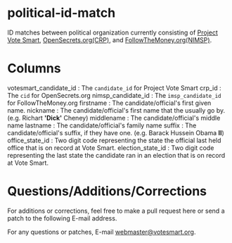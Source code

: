 political-id-match
==================

ID matches between political organization currently consisting of [Project Vote Smart](http://votesmart.org), [OpenSecrets.org(CRP)](http://www.opensecrets.org), and [FollowTheMoney.org(NIMSP)](http://www.followthemoney.org).

Columns
==================
votesmart_candidate_id
: The `candidate_id` for Project Vote Smart
crp_id
: The `cid` for OpenSecrets.org
nimsp_candidate_id
: The `imsp_candidate_id` for FollowTheMoney.org
firstname
: The candidate/official's first given name.
nickname
: The candidate/official's first name that the usually go by. (e.g. Richart **'Dick'** Cheney)
middlename
: The candidate/official's middle name
lastname
: The candidate/official's family name
suffix
: The candidate/official's suffix, if they have one.  (e.g. Barack Hussein Obama **II**)
office_state_id
: Two digit code representing the state the official last held office that is on record at Vote Smart.
election_state_id
: Two digit code representing the last state the candidate ran in an election that is on record at Vote Smart.

Questions/Additions/Corrections
==================

For additions or corrections, feel free to make a pull request here or send a patch to the following E-mail address.

For any questions or patches, E-mail webmaster@votesmart.org.